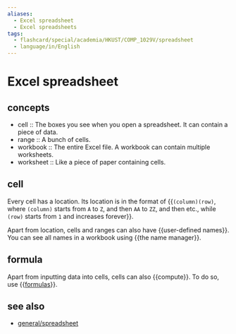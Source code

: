 ```yaml
---
aliases:
  - Excel spreadsheet
  - Excel spreadsheets
tags:
  - flashcard/special/academia/HKUST/COMP_1029V/spreadsheet
  - language/in/English
---
```


# Excel spreadsheet

## concepts

- cell :: The boxes you see when you open a spreadsheet. It can contain a piece of data. <!--SR:!2024-04-24,64,310-->
- range :: A bunch of cells. <!--SR:!2024-12-01,233,330-->
- workbook :: The entire Excel file. A workbook can contain multiple worksheets. <!--SR:!2025-01-02,260,330-->
- worksheet :: Like a piece of paper containing cells. <!--SR:!2024-04-28,66,310-->

## cell

Every cell has a location. Its location is in the format of {{`(column)(row)`, where `(column)` starts from `A` to `Z`, and then `AA` to `ZZ`, and then etc., while `(row)` starts from `1` and increases forever}}. <!--SR:!2024-04-19,59,310-->

Apart from location, cells and ranges can also have {{user-defined names}}. You can see all names in a workbook using {{the name manager}}. <!--SR:!2024-04-24,63,310!2024-04-18,59,310-->

## formula

Apart from inputting data into cells, cells can also {{compute}}. To do so, use {{[formulas](formula.md)}}. <!--SR:!2024-04-29,67,310!2024-04-23,62,310-->

## see also

- [general/spreadsheet](../../../../general/spreadsheet.md)
